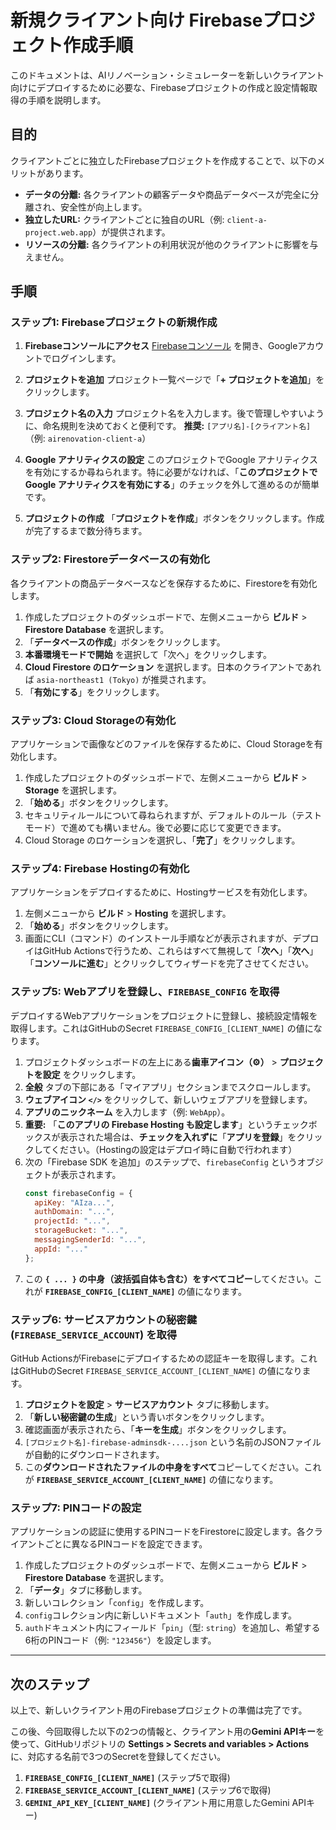 # 新規クライアント向け Firebaseプロジェクト作成手順

このドキュメントは、AIリノベーション・シミュレーターを新しいクライアント向けにデプロイするために必要な、Firebaseプロジェクトの作成と設定情報取得の手順を説明します。

## 目的

クライアントごとに独立したFirebaseプロジェクトを作成することで、以下のメリットがあります。

- **データの分離:** 各クライアントの顧客データや商品データベースが完全に分離され、安全性が向上します。
- **独立したURL:** クライアントごとに独自のURL（例: `client-a-project.web.app`）が提供されます。
- **リソースの分離:** 各クライアントの利用状況が他のクライアントに影響を与えません。

## 手順

### ステップ1: Firebaseプロジェクトの新規作成

1.  **Firebaseコンソールにアクセス**
    [Firebaseコンソール](https://console.firebase.google.com/) を開き、Googleアカウントでログインします。

2.  **プロジェクトを追加**
    プロジェクト一覧ページで「**+ プロジェクトを追加**」をクリックします。

3.  **プロジェクト名の入力**
    プロジェクト名を入力します。後で管理しやすいように、命名規則を決めておくと便利です。
    **推奨:** `[アプリ名]-[クライアント名]` （例: `airenovation-client-a`）

4.  **Google アナリティクスの設定**
    このプロジェクトでGoogle アナリティクスを有効にするか尋ねられます。特に必要がなければ、「**このプロジェクトで Google アナリティクスを有効にする**」のチェックを外して進めるのが簡単です。

5.  **プロジェクトの作成**
    「**プロジェクトを作成**」ボタンをクリックします。作成が完了するまで数分待ちます。

### ステップ2: Firestoreデータベースの有効化

各クライアントの商品データベースなどを保存するために、Firestoreを有効化します。

1.  作成したプロジェクトのダッシュボードで、左側メニューから **ビルド** > **Firestore Database** を選択します。
2.  「**データベースの作成**」ボタンをクリックします。
3.  **本番環境モードで開始** を選択して「次へ」をクリックします。
4.  **Cloud Firestore のロケーション** を選択します。日本のクライアントであれば `asia-northeast1 (Tokyo)` が推奨されます。
5.  「**有効にする**」をクリックします。

### ステップ3: Cloud Storageの有効化

アプリケーションで画像などのファイルを保存するために、Cloud Storageを有効化します。

1.  作成したプロジェクトのダッシュボードで、左側メニューから **ビルド** > **Storage** を選択します。
2.  「**始める**」ボタンをクリックします。
3.  セキュリティルールについて尋ねられますが、デフォルトのルール（テストモード）で進めても構いません。後で必要に応じて変更できます。
4.  Cloud Storage のロケーションを選択し、「**完了**」をクリックします。

### ステップ4: Firebase Hostingの有効化

アプリケーションをデプロイするために、Hostingサービスを有効化します。

1.  左側メニューから **ビルド** > **Hosting** を選択します。
2.  「**始める**」ボタンをクリックします。
3.  画面にCLI（コマンド）のインストール手順などが表示されますが、デプロイはGitHub Actionsで行うため、これらはすべて無視して「**次へ**」「**次へ**」「**コンソールに進む**」とクリックしてウィザードを完了させてください。

### ステップ5: Webアプリを登録し、`FIREBASE_CONFIG` を取得

デプロイするWebアプリケーションをプロジェクトに登録し、接続設定情報を取得します。これはGitHubのSecret `FIREBASE_CONFIG_[CLIENT_NAME]` の値になります。

1.  プロジェクトダッシュボードの左上にある**歯車アイコン（⚙️）** > **プロジェクトを設定** をクリックします。
2.  **全般** タブの下部にある「マイアプリ」セクションまでスクロールします。
3.  **ウェブアイコン `</>`** をクリックして、新しいウェブアプリを登録します。
4.  **アプリのニックネーム** を入力します（例: `WebApp`）。
5.  **重要:** 「**このアプリの Firebase Hosting も設定します**」というチェックボックスが表示された場合は、**チェックを入れずに**「**アプリを登録**」をクリックしてください。（Hostingの設定はデプロイ時に自動で行われます）
6.  次の「Firebase SDK を追加」のステップで、`firebaseConfig` というオブジェクトが表示されます。
    ```javascript
    const firebaseConfig = {
      apiKey: "AIza...",
      authDomain: "...",
      projectId: "...",
      storageBucket: "...",
      messagingSenderId: "...",
      appId: "..."
    };
    ```
7.  この **`{ ... }` の中身（波括弧自体も含む）をすべてコピー**してください。これが **`FIREBASE_CONFIG_[CLIENT_NAME]`** の値になります。

### ステップ6: サービスアカウントの秘密鍵 (`FIREBASE_SERVICE_ACCOUNT`) を取得

GitHub ActionsがFirebaseにデプロイするための認証キーを取得します。これはGitHubのSecret `FIREBASE_SERVICE_ACCOUNT_[CLIENT_NAME]` の値になります。

1.  **プロジェクトを設定** > **サービスアカウント** タブに移動します。
2.  「**新しい秘密鍵の生成**」という青いボタンをクリックします。
3.  確認画面が表示されたら、「**キーを生成**」ボタンをクリックします。
4.  `[プロジェクト名]-firebase-adminsdk-....json` という名前のJSONファイルが自動的にダウンロードされます。
5.  この**ダウンロードされたファイルの中身をすべて**コピーしてください。これが **`FIREBASE_SERVICE_ACCOUNT_[CLIENT_NAME]`** の値になります。

### ステップ7: PINコードの設定

アプリケーションの認証に使用するPINコードをFirestoreに設定します。各クライアントごとに異なるPINコードを設定できます。

1.  作成したプロジェクトのダッシュボードで、左側メニューから **ビルド** > **Firestore Database** を選択します。
2.  「**データ**」タブに移動します。
3.  新しいコレクション「`config`」を作成します。
4.  `config`コレクション内に新しいドキュメント「`auth`」を作成します。
5.  `auth`ドキュメント内にフィールド「`pin`」（型: `string`）を追加し、希望する6桁のPINコード（例: `"123456"`）を設定します。

---

## 次のステップ

以上で、新しいクライアント用のFirebaseプロジェクトの準備は完了です。

この後、今回取得した以下の2つの情報と、クライアント用の**Gemini APIキー**を使って、GitHubリポジトリの **Settings > Secrets and variables > Actions** に、対応する名前で3つのSecretを登録してください。

1.  **`FIREBASE_CONFIG_[CLIENT_NAME]`** (ステップ5で取得)
2.  **`FIREBASE_SERVICE_ACCOUNT_[CLIENT_NAME]`** (ステップ6で取得)
3.  **`GEMINI_API_KEY_[CLIENT_NAME]`** (クライアント用に用意したGemini APIキー)

